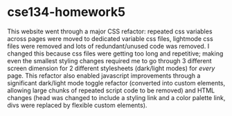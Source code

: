﻿# cse134-homework5
This website went through a major CSS refactor: repeated css variables across pages were moved to dedicated variable css files, lightmode css files were removed and lots of redundant/unused code was removed. I changed this because css files were getting too long and repetitive; making even the smallest styling changes required me to go through 3 different screen dimension for 2 different stylesheets (dark/light modes) for _every_ page. This refactor also enabled javascript improvements through a significant dark/light mode toggle refactor (converted into custom elements, allowing large chunks of repeated script code to be removed) and HTML changes (head was changed to include a styling link and a color palette link, divs were replaced by flexible custom elements).
